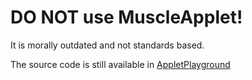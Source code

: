 # DO NOT use MuscleApplet!

It is morally outdated and not standards based.

The source code is still available in [AppletPlayground](https://github.com/martinpaljak/AppletPlayground#applet-playground)
